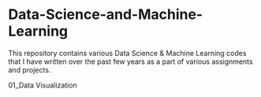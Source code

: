 # Data-Science-and-Machine-Learning

This repository contains various Data Science & Machine Learning codes that I have written over the past few years as a part of various assignments and projects.

01_Data Visualization

